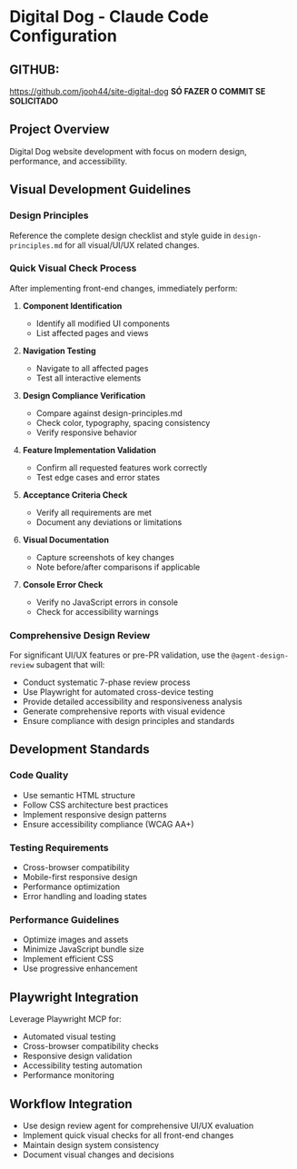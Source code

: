 # Digital Dog - Claude Code Configuration
## GITHUB:
https://github.com/jooh44/site-digital-dog **SÓ FAZER O COMMIT SE SOLICITADO**
## Project Overview
Digital Dog website development with focus on modern design, performance, and accessibility.

## Visual Development Guidelines

### Design Principles
Reference the complete design checklist and style guide in `design-principles.md` for all visual/UI/UX related changes.

### Quick Visual Check Process
After implementing front-end changes, immediately perform:

1. **Component Identification**
   - Identify all modified UI components
   - List affected pages and views

2. **Navigation Testing**
   - Navigate to all affected pages
   - Test all interactive elements

3. **Design Compliance Verification**
   - Compare against design-principles.md
   - Check color, typography, spacing consistency
   - Verify responsive behavior

4. **Feature Implementation Validation**
   - Confirm all requested features work correctly
   - Test edge cases and error states

5. **Acceptance Criteria Check**
   - Verify all requirements are met
   - Document any deviations or limitations

6. **Visual Documentation**
   - Capture screenshots of key changes
   - Note before/after comparisons if applicable

7. **Console Error Check**
   - Verify no JavaScript errors in console
   - Check for accessibility warnings

### Comprehensive Design Review
For significant UI/UX features or pre-PR validation, use the `@agent-design-review` subagent that will:

- Conduct systematic 7-phase review process
- Use Playwright for automated cross-device testing
- Provide detailed accessibility and responsiveness analysis
- Generate comprehensive reports with visual evidence
- Ensure compliance with design principles and standards

## Development Standards

### Code Quality
- Use semantic HTML structure
- Follow CSS architecture best practices
- Implement responsive design patterns
- Ensure accessibility compliance (WCAG AA+)

### Testing Requirements
- Cross-browser compatibility
- Mobile-first responsive design
- Performance optimization
- Error handling and loading states

### Performance Guidelines
- Optimize images and assets
- Minimize JavaScript bundle size
- Implement efficient CSS
- Use progressive enhancement

## Playwright Integration
Leverage Playwright MCP for:
- Automated visual testing
- Cross-browser compatibility checks
- Responsive design validation
- Accessibility testing automation
- Performance monitoring

## Workflow Integration
- Use design review agent for comprehensive UI/UX evaluation
- Implement quick visual checks for all front-end changes
- Maintain design system consistency
- Document visual changes and decisions